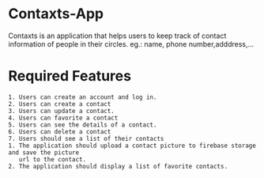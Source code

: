 # Contaxts-App

Contaxts is an application that helps users to keep track of contact information of people in their circles.
eg.: name, phone number,adddress,...

# Required Features
   
    1. Users can create an account and log in.
    2. Users can create a contact
    3. Users can update a contact.
    4. Users can favorite a contact
    5. Users can see the details of a contact.
    6. Users can delete a contact
    7. Users should see a list of their contacts
    1. The application should upload a contact picture to firebase storage and save the picture
       url to the contact.
    2. The application should display a list of favorite contacts.
